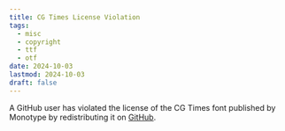 ```yaml
---
title: CG Times License Violation
tags:
  - misc
  - copyright
  - ttf
  - otf
date: 2024-10-03
lastmod: 2024-10-03
draft: false
---
```

A GitHub user has violated the license of the CG Times font published by Monotype by redistributing it on [GitHub](https://github.com/lyq105/mytp/blob/c442d1e770bb52442b5e3c4a77090aaf0b2a4285/presentation/font/CG%20Times.ttf).